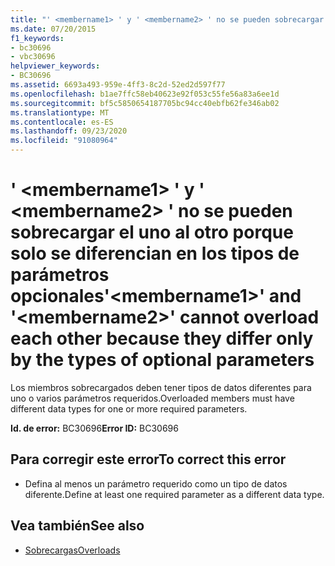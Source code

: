 ```yaml
---
title: "' <membername1> ' y ' <membername2> ' no se pueden sobrecargar el uno al otro porque solo se diferencian en los tipos de parámetros opcionales"
ms.date: 07/20/2015
f1_keywords:
- bc30696
- vbc30696
helpviewer_keywords:
- BC30696
ms.assetid: 6693a493-959e-4ff3-8c2d-52ed2d597f77
ms.openlocfilehash: b1ae7ffc58eb40623e92f053c55fe56a83a6ee1d
ms.sourcegitcommit: bf5c5850654187705bc94cc40ebfb62fe346ab02
ms.translationtype: MT
ms.contentlocale: es-ES
ms.lasthandoff: 09/23/2020
ms.locfileid: "91080964"
---
```

# <a name="membername1-and-membername2-cannot-overload-each-other-because-they-differ-only-by-the-types-of-optional-parameters"></a><span data-ttu-id="8459e-102">' \<membername1> ' y ' \<membername2> ' no se pueden sobrecargar el uno al otro porque solo se diferencian en los tipos de parámetros opcionales</span><span class="sxs-lookup"><span data-stu-id="8459e-102">'\<membername1>' and '\<membername2>' cannot overload each other because they differ only by the types of optional parameters</span></span>

<span data-ttu-id="8459e-103">Los miembros sobrecargados deben tener tipos de datos diferentes para uno o varios parámetros requeridos.</span><span class="sxs-lookup"><span data-stu-id="8459e-103">Overloaded members must have different data types for one or more required parameters.</span></span>  
  
 <span data-ttu-id="8459e-104">**Id. de error:** BC30696</span><span class="sxs-lookup"><span data-stu-id="8459e-104">**Error ID:** BC30696</span></span>  
  
## <a name="to-correct-this-error"></a><span data-ttu-id="8459e-105">Para corregir este error</span><span class="sxs-lookup"><span data-stu-id="8459e-105">To correct this error</span></span>  
  
- <span data-ttu-id="8459e-106">Defina al menos un parámetro requerido como un tipo de datos diferente.</span><span class="sxs-lookup"><span data-stu-id="8459e-106">Define at least one required parameter as a different data type.</span></span>  
  
## <a name="see-also"></a><span data-ttu-id="8459e-107">Vea también</span><span class="sxs-lookup"><span data-stu-id="8459e-107">See also</span></span>

- [<span data-ttu-id="8459e-108">Sobrecargas</span><span class="sxs-lookup"><span data-stu-id="8459e-108">Overloads</span></span>](../language-reference/modifiers/overloads.md)
